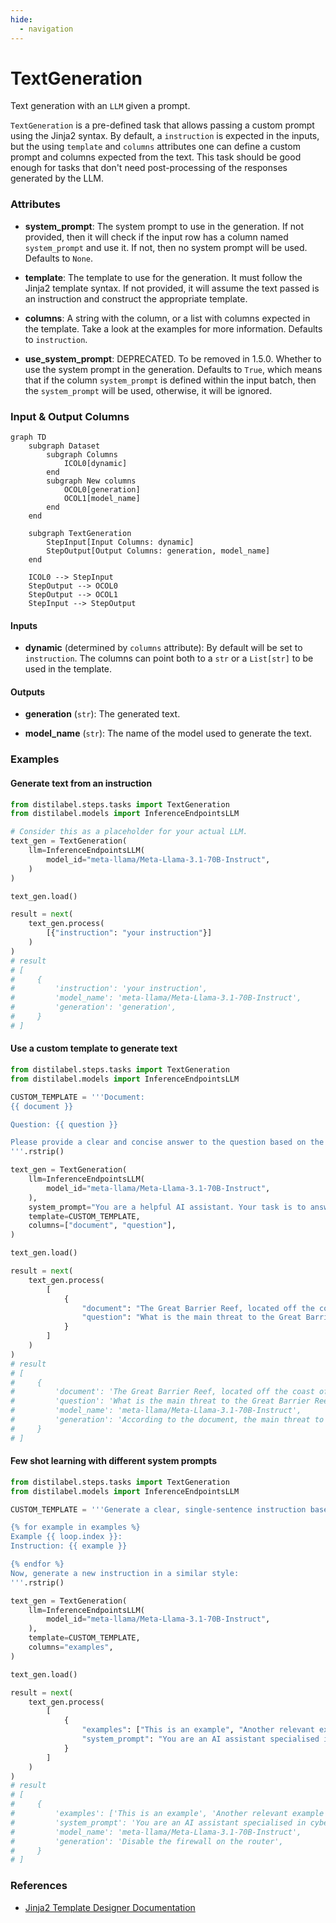 ```yaml
---
hide:
  - navigation
---
```

# TextGeneration

Text generation with an `LLM` given a prompt.



`TextGeneration` is a pre-defined task that allows passing a custom prompt using the
    Jinja2 syntax. By default, a `instruction` is expected in the inputs, but the using
    `template` and `columns` attributes one can define a custom prompt and columns expected
    from the text. This task should be good enough for tasks that don't need post-processing
    of the responses generated by the LLM.





### Attributes

- **system_prompt**: The system prompt to use in the generation. If not provided, then  it will check if the input row has a column named `system_prompt` and use it.  If not, then no system prompt will be used. Defaults to `None`.

- **template**: The template to use for the generation. It must follow the Jinja2 template  syntax. If not provided, it will assume the text passed is an instruction and  construct the appropriate template.

- **columns**: A string with the column, or a list with columns expected in the template.  Take a look at the examples for more information. Defaults to `instruction`.

- **use_system_prompt**: DEPRECATED. To be removed in 1.5.0. Whether to use the system  prompt in the generation. Defaults to `True`, which means that if the column  `system_prompt` is defined within the input batch, then the `system_prompt`  will be used, otherwise, it will be ignored.





### Input & Output Columns

``` mermaid
graph TD
	subgraph Dataset
		subgraph Columns
			ICOL0[dynamic]
		end
		subgraph New columns
			OCOL0[generation]
			OCOL1[model_name]
		end
	end

	subgraph TextGeneration
		StepInput[Input Columns: dynamic]
		StepOutput[Output Columns: generation, model_name]
	end

	ICOL0 --> StepInput
	StepOutput --> OCOL0
	StepOutput --> OCOL1
	StepInput --> StepOutput

```


#### Inputs


- **dynamic** (determined by `columns` attribute): By default will be set to `instruction`.  The columns can point both to a `str` or a `List[str]` to be used in the template.




#### Outputs


- **generation** (`str`): The generated text.

- **model_name** (`str`): The name of the model used to generate the text.





### Examples


#### Generate text from an instruction
```python
from distilabel.steps.tasks import TextGeneration
from distilabel.models import InferenceEndpointsLLM

# Consider this as a placeholder for your actual LLM.
text_gen = TextGeneration(
    llm=InferenceEndpointsLLM(
        model_id="meta-llama/Meta-Llama-3.1-70B-Instruct",
    )
)

text_gen.load()

result = next(
    text_gen.process(
        [{"instruction": "your instruction"}]
    )
)
# result
# [
#     {
#         'instruction': 'your instruction',
#         'model_name': 'meta-llama/Meta-Llama-3.1-70B-Instruct',
#         'generation': 'generation',
#     }
# ]
```

#### Use a custom template to generate text
```python
from distilabel.steps.tasks import TextGeneration
from distilabel.models import InferenceEndpointsLLM

CUSTOM_TEMPLATE = '''Document:
{{ document }}

Question: {{ question }}

Please provide a clear and concise answer to the question based on the information in the document and your general knowledge:
'''.rstrip()

text_gen = TextGeneration(
    llm=InferenceEndpointsLLM(
        model_id="meta-llama/Meta-Llama-3.1-70B-Instruct",
    ),
    system_prompt="You are a helpful AI assistant. Your task is to answer the following question based on the provided document. If the answer is not explicitly stated in the document, use your knowledge to provide the most relevant and accurate answer possible. If you cannot answer the question based on the given information, state that clearly.",
    template=CUSTOM_TEMPLATE,
    columns=["document", "question"],
)

text_gen.load()

result = next(
    text_gen.process(
        [
            {
                "document": "The Great Barrier Reef, located off the coast of Australia, is the world's largest coral reef system. It stretches over 2,300 kilometers and is home to a diverse array of marine life, including over 1,500 species of fish. However, in recent years, the reef has faced significant challenges due to climate change, with rising sea temperatures causing coral bleaching events.",
                "question": "What is the main threat to the Great Barrier Reef mentioned in the document?"
            }
        ]
    )
)
# result
# [
#     {
#         'document': 'The Great Barrier Reef, located off the coast of Australia, is the world's largest coral reef system. It stretches over 2,300 kilometers and is home to a diverse array of marine life, including over 1,500 species of fish. However, in recent years, the reef has faced significant challenges due to climate change, with rising sea temperatures causing coral bleaching events.',
#         'question': 'What is the main threat to the Great Barrier Reef mentioned in the document?',
#         'model_name': 'meta-llama/Meta-Llama-3.1-70B-Instruct',
#         'generation': 'According to the document, the main threat to the Great Barrier Reef is climate change, specifically rising sea temperatures causing coral bleaching events.',
#     }
# ]
```

#### Few shot learning with different system prompts
```python
from distilabel.steps.tasks import TextGeneration
from distilabel.models import InferenceEndpointsLLM

CUSTOM_TEMPLATE = '''Generate a clear, single-sentence instruction based on the following examples:

{% for example in examples %}
Example {{ loop.index }}:
Instruction: {{ example }}

{% endfor %}
Now, generate a new instruction in a similar style:
'''.rstrip()

text_gen = TextGeneration(
    llm=InferenceEndpointsLLM(
        model_id="meta-llama/Meta-Llama-3.1-70B-Instruct",
    ),
    template=CUSTOM_TEMPLATE,
    columns="examples",
)

text_gen.load()

result = next(
    text_gen.process(
        [
            {
                "examples": ["This is an example", "Another relevant example"],
                "system_prompt": "You are an AI assistant specialised in cybersecurity and computing in general, you make your point clear without any explanations."
            }
        ]
    )
)
# result
# [
#     {
#         'examples': ['This is an example', 'Another relevant example'],
#         'system_prompt': 'You are an AI assistant specialised in cybersecurity and computing in general, you make your point clear without any explanations.',
#         'model_name': 'meta-llama/Meta-Llama-3.1-70B-Instruct',
#         'generation': 'Disable the firewall on the router',
#     }
# ]
```




### References

- [Jinja2 Template Designer Documentation](https://jinja.palletsprojects.com/en/3.1.x/templates/)


